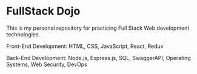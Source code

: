 <h1>FullStack Dojo</h1>


This is my personal repository for practicing Full Stack Web development technologies.

Front-End Development: HTML, CSS, JavaScript, React, Redux<br>


Back-End Development: Node.js, Express.js, SQL, SwaggerAPI, Operating Systems, Web Security, DevOps
